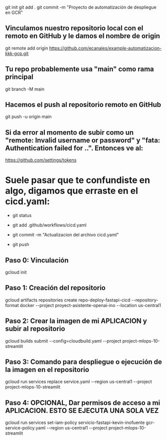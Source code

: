 git init
git add .
git commit -m "Proyecto de automatización de despliegue en GCR"
## Vinculamos nuestro repositorio local con el remoto en GitHub y le damos el nombre de origin
git remote add origin https://github.com/ecanales/example-automatizacion-kkk-gcp.git

## Tu repo probablemente usa "main" como rama principal
git branch -M main

## Hacemos el push al repositorio remoto en GitHub 
git push -u origin main
## Si da error al momento de subir como un "remote: Invalid username or password" y "fata: Authentication failed for ..". Entonces ve al:
https://github.com/settings/tokens





# Suele pasar que te confundiste en algo, digamos que erraste en el cicd.yaml:
- git status
- git add .github/workflows/cicd.yaml
- git commit -m "Actualizacion del archivo cicd.yaml"

- git push







## Paso 0: Vinculación
gcloud init


## Paso 1: Creación del repositorio
gcloud artifacts repositories create repo-deploy-fastapi-cicd --repository-format docker --project proyect-asistente-openai-ino --location us-central1

## Paso 2: Crear la imagen de mi APLICACION y subir al repositorio
gcloud builds submit --config=cloudbuild.yaml --project project-mlops-10-streamlit

## Paso 3: Comando para despliegue o ejecución de la imagen en el repositorio
gcloud run services replace service.yaml --region us-central1 --project project-mlops-10-streamlit

## Paso 4: OPCIONAL, Dar permisos de acceso a mi APLICACION. ESTO SE EJECUTA UNA SOLA VEZ
gcloud run services set-iam-policy servicio-fastapi-kevin-inofuente gcr-service-policy.yaml --region us-central1 --project project-mlops-10-streamlit
